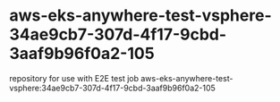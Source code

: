 # aws-eks-anywhere-test-vsphere-34ae9cb7-307d-4f17-9cbd-3aaf9b96f0a2-105
repository for use with E2E test job aws-eks-anywhere-test-vsphere:34ae9cb7-307d-4f17-9cbd-3aaf9b96f0a2-105
